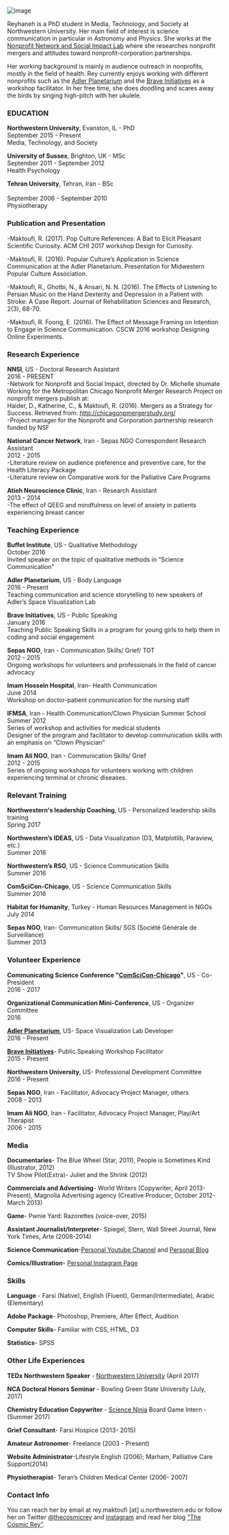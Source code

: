 
![image](http://nnsi.soc.northwestern.edu/wp-content/uploads/2013/01/Rey-copy.jpg)

Reyhaneh is a PhD student in Media, Technology, and Society at Northwestern University. Her main field of interest is science communication in particular in Astronomy and Physics. She works at the [Nonprofit Network and Social Impact Lab](https://nnsi.northwestern.edu/about-us/people-2/) where she researches nonprofit mergers and attitudes toward nonprofit-corporation partnerships.

Her working background is mainly in audience outreach in nonprofits, mostly in the field of health. Rey currently enjoys working with different nonprofits such as the [Adler Planetarium](http://www.adlerplanetarium.org/#0m5qPHF4VP2Hw1TA.97) and the [Brave Initiatives](https://www.braveinitiatives.com/the-brave-team.html) as a workshop facilitator. In her free time, she does doodling and scares away the birds by singing high-pitch with her ukulele.


### EDUCATION

**Northwestern University**, Evanston, IL - PhD<br>
September  2015 - Present<br>
Media, Technology, and Society<br>

**University of Sussex**, Brighton, UK - MSc<br>
September 2011 - September 2012<br>
Health Psychology<br>

**Tehran University**, Tehran, Iran - BSc<br>                                     	
September 2006 - September 2010<br>
Physiotherapy<br>

### Publication and Presentation

-Maktoufi, R. (2017). Pop Culture References: A Bait to Elicit Pleasant Scientific Curiosity. ACM CHI 2017 workshop Design for Curiosity.<br>

-Maktoufi, R. (2016). Popular Culture’s Application in Science Communication at the Adler Planetarium. Presentation for Midwestern Popular Culture Association.<br>

-Maktoufi, R., Ghotbi, N., & Ansari, N. N. (2016). The Effects of Listening to Persian Music on the Hand Dexterity and Depression in a Patient with Stroke: A Case Report. Journal of Rehabilitation Sciences and Research, 2(3), 68-70.<br>

-Maktoufi, R. Foong, E. (2016). The Effect of Message Framing on Intention to Engage in Science Communication. CSCW 2016 workshop Designing Online Experiments.<br>

### Research Experience

**NNSI**, US - Doctoral Research Assistant<br>
2016 - PRESENT<br>
-Network for Nonprofit and Social Impact, directed by Dr. Michelle shumate<br> 
Working for the Metropolitan Chicago Nonprofit Merger Research Project on nonprofit mergers publish at:<br>
Haider, D., Katherine, C., & Maktoufi, R. (2016). Mergers as a Strategy for Success. Retrieved from: http://chicagonpmergerstudy.org/<br>
-Project manager for the Nonprofit and Corporation partnership research funded by NSF<br>

**National Cancer Network**, Iran - Sepas NGO Correspondent Research Assistant<br>
2012 - 2015<br>
-Literature review on audience preference and preventive care, for the Health Literacy Package <br>
-Literature review on Comparative work for the Palliative Care Programs <br>

**Atieh Neuroscience Clinic**, Iran - Research Assistant<br>
2013 - 2014<br>
-The effect of QEEG and mindfulness on level of anxiety in patients experiencing breast cancer<br>

### Teaching Experience

**Buffet Institute**, US - Qualitative Methodology<br>
October 2016 <br>
Invited speaker on the topic of qualitative methods in “Science Communication”<br>

**Adler Planetarium**, US - Body Language<br>
2016 - Present<br>
Teaching communication and science storytelling to new speakers of Adler’s Space Visualization Lab<br>

**Brave Initiatives**, US - Public Speaking<br>
January 2016<br>
Teaching Public Speaking Skills in a program for young girls to help them in coding and social engagement<br>

**Sepas NGO**, Iran - Communication Skills/ Grief/ TOT<br>
2012 - 2015<br>
Ongoing workshops for volunteers and professionals in the field of cancer advocacy <br>

**Imam Hossein Hospital**, Iran- Health Communication<br>
June 2014<br>
Workshop on doctor-patient communication for the nursing staff<br>

**IFMSA**, Iran - Health Communication/Clown Physician Summer School<br>
Summer 2012<br>
Series of workshop and activities for medical students<br>
Designer of the program and facilitator to develop communication skills with an emphasis on “Clown Physician” <br>

**Imam Ali NGO**, Iran - Communication Skills/ Grief<br>
2012 - 2015<br>
Series of ongoing workshops for volunteers working with children experiencing terminal or chronic diseases.<br>

### Relevant Training

**Northwestern's leadership Coaching**, US - Personalized leadership skills training<br>
Spring 2017

**Northwestern’s IDEAS**, US - Data Visualization (D3, Matplotlib, Paraview, etc.)<br>
Summer 2016<br>

**Northwestern’s RSG**, US - Science Communication Skills<br>
Summer 2016<br>

**ComSciCon-Chicago**, US - Science Communication Skills<br>
Summer 2016<br>

**Habitat for Humanity**, Turkey - Human Resources Management in NGOs<br>
July 2014<br>

**Sepas NGO**, Iran- Communication Skills/ SGS (Société Générale de Surveillance)<br>
Summer 2013<br>

### Volunteer Experience

**Communicating Science Conference "[ComSciCon-Chicago](https://comscicon.com/people/reyhaneh-maktoufi)"**, US - Co-President<br>
2016 - 2017<br>

**Organizational Communication Mini-Conference**, US - Organizer Committee<br>
2016<br>

**[Adler Planetarium](http://www.adlerplanetarium.org/become-a-volunteer/meet-our-volunteers/)**, US- Space Visualization Lab Developer<br>
2016 - Present<br>

**[Brave Initiatives](https://www.braveinitiatives.com/the-brave-team.html)**- Public Speaking Workshop Facilitator<br>
2015 - Present<br>

**Northwestern University**, US-  Professional Development Committee <br>
2016 - Present<br>

**Sepas NGO**, Iran - Facilitator, Advocacy Project Manager, others<br>
2008 - 2013<br>

**Imam Ali NGO**, Iran - Facilitator, Advocacy Project Manager, Play/Art Therapist<br>
2006 - 2015<br>

### Media

**Documentaries**- The Blue Wheel (Star, 2011), People is Sometimes Kind (Illustrator, 2012)<br>
TV Show Pilot(Extra)- Juliet and the Shrink (2012)<br>

**Commercials and Advertising**-  World Writers (Copywriter, April 2013- Present), Magnolia Advertising agency (Creative Producer, October 2012- March 2013)<br>

**Game**- Pwnie Yard: Razorettes (voice-over, 2015)<br>

**Assistant Journalist/Interpreter**- Spiegel, Stern, Wall Street Journal, New York Times, Arte (2008-2014)<br>

**Science Communication**-[Personal Youtube Channel](https://www.youtube.com/user/reyhanehmak) and [Personal Blog](https://reyhanehmaktoufi.wordpress.com)<br>

**Comics/Illustration**- [Personal Instagram Page ](https://www.instagram.com/reyhanehmc/)<br>


### Skills

**Language** - Farsi (Native), English (Fluent), German(Intermediate), Arabic (Elementary)<br>

**Adobe Package**- Photoshop, Premiere, After Effect, Audition<br>

**Computer Skills**- Familiar with CSS, HTML, D3<br>

**Statistics**- SPSS <br>

### Other Life Experiences
**TEDx Northwestern Speaker** - [Northwestern University](https://www.youtube.com/watch?v=jKYotip_2LU&t=1s) (April 2017)<br>

**NCA Doctoral Honors Seminar** - Bowling Green State University (July, 2017)<br>

**Chemistry Education Copywriter** - [Science Ninja](http://www.scienceninjas.com/) Board Game Intern - (Summer 2017) <br>

**Grief Consultant**- Farsi Hospice (2013- 2015)<br>

**Amateur Astronomer**- Freelance (2003 - Present)<br>

**Website Administrator**-Lifestyle English (2006); Marham, Palliative Care Support(2014)<br>

**Physiotherapist**- Teran’s Children Medical Center (2006- 2007)<br>

### Contact Info
You can reach her by email at rey.maktoufi [at] u.northwestern.edu or follow her on Twitter [@thecosmicrey](https://twitter.com/thecosmicrey) and [instagram](https://www.instagram.com/reyhanehmc/) and read her blog ["The Cosmic Rey"](https://reyhanehmaktoufi.wordpress.com/).



